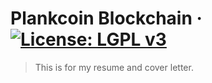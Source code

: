 # Plankcoin Blockchain &middot; [![License: LGPL v3](https://img.shields.io/badge/License-LGPL%20v3-blue.svg)](https://github.com/just-do-halee/plankcoin/blob/main/LICENSE)

> This is for my resume and cover letter.
